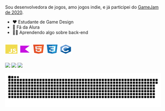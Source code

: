 Sou desenvolvedora de jogos, amo jogos indie, e já participei do [GameJam de 2020](https://github.com/risoflorais).

- ❤ Estudante de Game Design
- 💙 Fã da Alura
- 👩‍💻 Aprendendo algo sobre back-end
  
  
<div style="display: inline_block"><br>
  <img align="center" alt="maduh-Js" height="30" width="40" src="https://raw.githubusercontent.com/devicons/devicon/master/icons/javascript/javascript-plain.svg">
  <img align="center" alt="maduh-Kt" height="30" width="40" src="https://raw.githubusercontent.com/devicons/devicon/master/icons/kotlin/kotlin-plain.svg">
  <img align="center" alt="maduh-HTML" height="30" width="40" src="https://raw.githubusercontent.com/devicons/devicon/master/icons/html5/html5-original.svg">
  <img align="center" alt="maduh-CSS" height="30" width="40" src="https://raw.githubusercontent.com/devicons/devicon/master/icons/css3/css3-original.svg">
  <img align="center" alt="maduh-C" height="30" width="40" src="https://raw.githubusercontent.com/devicons/devicon/master/icons/c/c-original.svg">
</div>
  
  ##
  ##  
<div> 
  <a href="https://instagram.com/eduarda.crema" target="_blank"><img src="https://img.shields.io/badge/-Instagram-%23E4405F?style=for-the-badge&logo=instagram&logoColor=white" target="_blank"></a>
  <a href = "mailto:eduardacremacarlos2016@gmail.com"><img src="https://img.shields.io/badge/-Gmail-%23333?style=for-the-badge&logo=gmail&logoColor=white" target="_blank"></a>
    <a href="https://www.linkedin.com/in/maria-eduarda-crema-carlos-673a13174" target="_blank"><img src="https://img.shields.io/badge/-LinkedIn-%230077B5?style=for-the-badge&logo=linkedin&logoColor=white" target="_blank"></a> 
 
  ![Snake animation](https://github.com/MaduhCrema/MaduhCrema/blob/output/github-contribution-grid-snake.svg)
 
</div>
  

 
  
